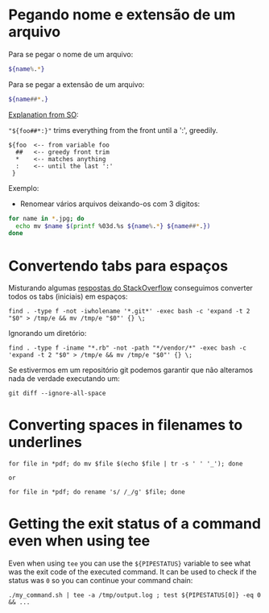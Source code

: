 # Pegando nome e extensão de um arquivo

Para se pegar o nome de um arquivo:

~~~ Bash
${name%.*}
~~~

Para se pegar a extensão de um arquivo:

~~~ Bash
${name##*.}
~~~

[Explanation from SO](https://stackoverflow.com/a/3162500):

`"${foo##*:}"` trims everything from the front until a ':', greedily.

```
${foo  <-- from variable foo
  ##   <-- greedy front trim
  *    <-- matches anything
  :    <-- until the last ':'
 }
```



Exemplo:

- Renomear vários arquivos deixando-os com 3 digitos:

~~~ Bash
for name in *.jpg; do
  echo mv $name $(printf %03d.%s ${name%.*} ${name##*.})
done
~~~

# Convertendo tabs para espaços

Misturando algumas [respostas do StackOverflow](http://stackoverflow.com/questions/11094383/how-can-i-convert-tabs-to-spaces-in-every-file-of-a-directory) conseguimos converter todos os tabs (iniciais) em espaços:

    find . -type f -not -iwholename '*.git*' -exec bash -c 'expand -t 2 "$0" > /tmp/e && mv /tmp/e "$0"' {} \;

Ignorando um diretório:

    find . -type f -iname "*.rb" -not -path "*/vendor/*" -exec bash -c 'expand -t 2 "$0" > /tmp/e && mv /tmp/e "$0"' {} \;

Se estivermos em um repositório git podemos garantir que não alteramos nada de
verdade executando um:

    git diff --ignore-all-space

# Converting spaces in filenames to underlines

    for file in *pdf; do mv $file $(echo $file | tr -s ' ' '_'); done

    or

    for file in *pdf; do rename 's/ /_/g' $file; done

# Getting the exit status of a command even when using tee

Even when using `tee` you can use the `${PIPESTATUS}` variable to see what was
the exit code of the executed command.
It can be used to check if the status was `0` so you can continue your command
chain:

    ./my_command.sh | tee -a /tmp/output.log ; test ${PIPESTATUS[0]} -eq 0 && ...
